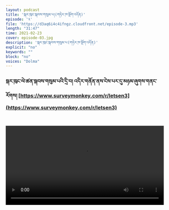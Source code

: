 ```yaml
---
layout: podcast
title: 'སྐར་ཁུང་སྐབས་གསུམ་པ།(གཏེར་ཁ་སྔོག་འདོན)'
episode: '༣'
file: 'https://d3aq6i4c4ifngz.cloudfront.net/episode-3.mp3'
length: "31:47"
time: 2021-02-23
cover: episode-03.jpg
description: 'སྐར་ཁུང་སྐབས་གསུམ་པ(གཏེར་ཁ་སྔོག་འདོན)'
explicit: "no" 
keywords: ""
block: "no" 
voices: "Dolma"
---
```





### སྐར་ཁུང་ལེ་ཚན་སྐབས་གསུམ་པའི་དྲི་བ། འདིར་གནོན་ནས་ངེས་པར་དུ་མཉམ་ཞུགས་གནང་རོགས། [https://www.surveymonkey.com/r/letsen3](https://www.surveymonkey.com/r/letsen3)

<br>

<video type="video/mp4" width="100%" src="https://s3.amazonaws.com/melhong/wp-content/uploads/2018/08/24114309/FinalLandDispute.mp4" controls ></video>
